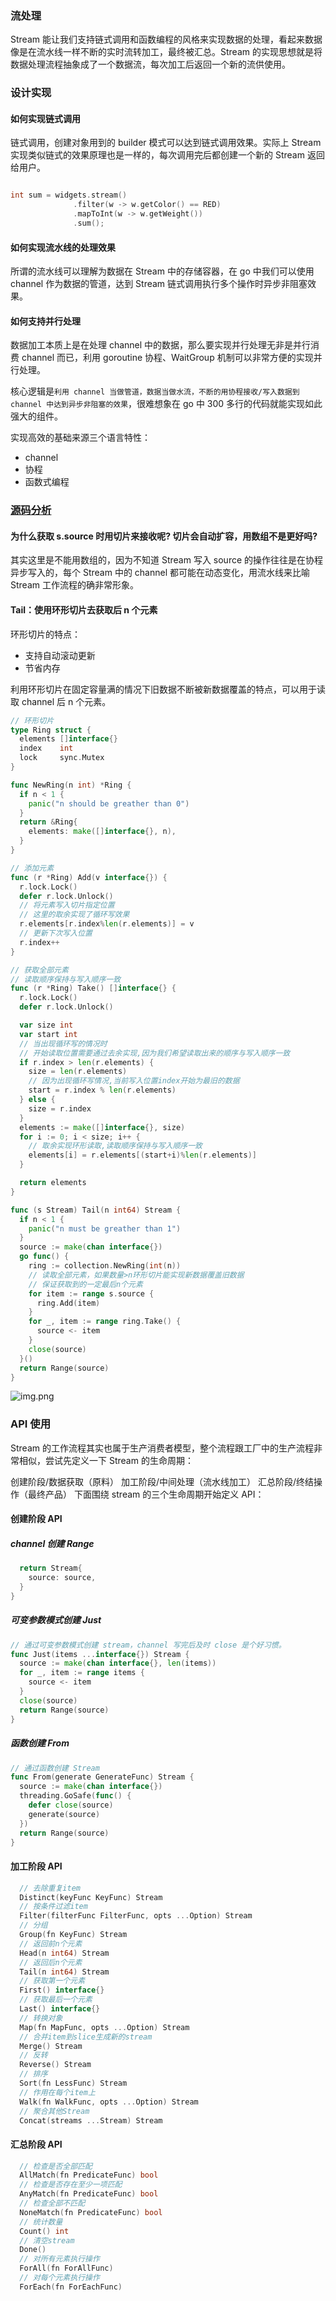 ### 流处理

Stream 能让我们支持链式调用和函数编程的风格来实现数据的处理，看起来数据像是在流水线一样不断的实时流转加工，最终被汇总。Stream 的实现思想就是将数据处理流程抽象成了一个数据流，每次加工后返回一个新的流供使用。

### 设计实现

#### 如何实现链式调用

链式调用，创建对象用到的 builder 模式可以达到链式调用效果。实际上 Stream 实现类似链式的效果原理也是一样的，每次调用完后都创建一个新的 Stream 返回给用户。

``` go

int sum = widgets.stream()
              .filter(w -> w.getColor() == RED)
              .mapToInt(w -> w.getWeight())
              .sum();
```

#### 如何实现流水线的处理效果

所谓的流水线可以理解为数据在 Stream 中的存储容器，在 go 中我们可以使用 channel 作为数据的管道，达到 Stream 链式调用执行多个操作时异步非阻塞效果。

#### 如何支持并行处理

数据加工本质上是在处理 channel 中的数据，那么要实现并行处理无非是并行消费 channel 而已，利用 goroutine 协程、WaitGroup 机制可以非常方便的实现并行处理。

核心逻辑是`利用 channel 当做管道，数据当做水流，不断的用协程接收/写入数据到 channel 中达到异步非阻塞的效果`，很难想象在 go 中 300 多行的代码就能实现如此强大的组件。

实现高效的基础来源三个语言特性：

- channel
- 协程
- 函数式编程

### [源码分析](https://mp.weixin.qq.com/s/t3INtSfFSmv-nsJqLmdPew)

#### 为什么获取 s.source 时用切片来接收呢? 切片会自动扩容，用数组不是更好吗?

其实这里是不能用数组的，因为不知道 Stream 写入 source 的操作往往是在协程异步写入的，每个 Stream 中的 channel 都可能在动态变化，用流水线来比喻 Stream 工作流程的确非常形象。

#### Tail：使用环形切片去获取后 n 个元素

环形切片的特点：

- 支持自动滚动更新
- 节省内存 

利用环形切片在固定容量满的情况下旧数据不断被新数据覆盖的特点，可以用于读取 channel 后 n 个元素。

``` go
// 环形切片
type Ring struct {
  elements []interface{}
  index    int
  lock     sync.Mutex
}

func NewRing(n int) *Ring {
  if n < 1 {
    panic("n should be greather than 0")
  }
  return &Ring{
    elements: make([]interface{}, n),
  }
}

// 添加元素
func (r *Ring) Add(v interface{}) {
  r.lock.Lock()
  defer r.lock.Unlock()
  // 将元素写入切片指定位置
  // 这里的取余实现了循环写效果
  r.elements[r.index%len(r.elements)] = v
  // 更新下次写入位置
  r.index++
}

// 获取全部元素
// 读取顺序保持与写入顺序一致
func (r *Ring) Take() []interface{} {
  r.lock.Lock()
  defer r.lock.Unlock()

  var size int
  var start int
  // 当出现循环写的情况时
  // 开始读取位置需要通过去余实现,因为我们希望读取出来的顺序与写入顺序一致
  if r.index > len(r.elements) {
    size = len(r.elements)
    // 因为出现循环写情况,当前写入位置index开始为最旧的数据
    start = r.index % len(r.elements)
  } else {
    size = r.index
  }
  elements := make([]interface{}, size)
  for i := 0; i < size; i++ {
    // 取余实现环形读取,读取顺序保持与写入顺序一致
    elements[i] = r.elements[(start+i)%len(r.elements)]
  }

  return elements
}

func (s Stream) Tail(n int64) Stream {
  if n < 1 {
    panic("n must be greather than 1")
  }
  source := make(chan interface{})
  go func() {
    ring := collection.NewRing(int(n))
    // 读取全部元素，如果数量>n环形切片能实现新数据覆盖旧数据
    // 保证获取到的一定最后n个元素
    for item := range s.source {
      ring.Add(item)
    }
    for _, item := range ring.Take() {
      source <- item
    }
    close(source)
  }()
  return Range(source)
}
```

![img.png](img.png)

### API 使用

Stream 的工作流程其实也属于生产消费者模型，整个流程跟工厂中的生产流程非常相似，尝试先定义一下 Stream 的生命周期：

创建阶段/数据获取（原料） 加工阶段/中间处理（流水线加工） 汇总阶段/终结操作（最终产品） 下面围绕 stream 的三个生命周期开始定义 API：

#### 创建阶段 API

##### channel 创建 Range

``` go
  return Stream{  
    source: source,  
  }  
}
```

##### 可变参数模式创建 Just

``` go
// 通过可变参数模式创建 stream，channel 写完后及时 close 是个好习惯。
func Just(items ...interface{}) Stream {
  source := make(chan interface{}, len(items))
  for _, item := range items {
    source <- item
  }
  close(source)
  return Range(source)
}
```

##### 函数创建 From

``` go
// 通过函数创建 Stream
func From(generate GenerateFunc) Stream {
  source := make(chan interface{})
  threading.GoSafe(func() {
    defer close(source)
    generate(source)
  })
  return Range(source)
}
```

#### 加工阶段 API

``` go
  // 去除重复item
  Distinct(keyFunc KeyFunc) Stream
  // 按条件过滤item
  Filter(filterFunc FilterFunc, opts ...Option) Stream
  // 分组
  Group(fn KeyFunc) Stream
  // 返回前n个元素
  Head(n int64) Stream
  // 返回后n个元素
  Tail(n int64) Stream
  // 获取第一个元素
  First() interface{}
  // 获取最后一个元素
  Last() interface{}
  // 转换对象
  Map(fn MapFunc, opts ...Option) Stream
  // 合并item到slice生成新的stream
  Merge() Stream
  // 反转
  Reverse() Stream
  // 排序
  Sort(fn LessFunc) Stream
  // 作用在每个item上
  Walk(fn WalkFunc, opts ...Option) Stream
  // 聚合其他Stream
  Concat(streams ...Stream) Stream
``` 

#### 汇总阶段 API

``` go
  // 检查是否全部匹配
  AllMatch(fn PredicateFunc) bool
  // 检查是否存在至少一项匹配
  AnyMatch(fn PredicateFunc) bool
  // 检查全部不匹配
  NoneMatch(fn PredicateFunc) bool
  // 统计数量
  Count() int
  // 清空stream
  Done()
  // 对所有元素执行操作
  ForAll(fn ForAllFunc)
  // 对每个元素执行操作
  ForEach(fn ForEachFunc)
```

